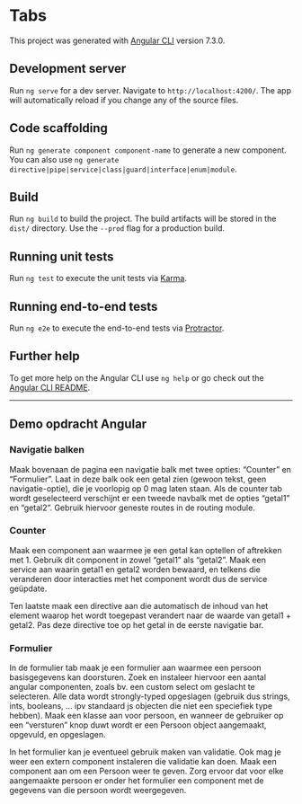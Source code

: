 # Tabs

This project was generated with [Angular CLI](https://github.com/angular/angular-cli) version 7.3.0.

## Development server

Run `ng serve` for a dev server. Navigate to `http://localhost:4200/`. The app will automatically reload if you change any of the source files.

## Code scaffolding

Run `ng generate component component-name` to generate a new component. You can also use `ng generate directive|pipe|service|class|guard|interface|enum|module`.

## Build

Run `ng build` to build the project. The build artifacts will be stored in the `dist/` directory. Use the `--prod` flag for a production build.

## Running unit tests

Run `ng test` to execute the unit tests via [Karma](https://karma-runner.github.io).

## Running end-to-end tests

Run `ng e2e` to execute the end-to-end tests via [Protractor](http://www.protractortest.org/).

## Further help

To get more help on the Angular CLI use `ng help` or go check out the [Angular CLI README](https://github.com/angular/angular-cli/blob/master/README.md).


---------------------------------------------------------------------------------------------------------------------------------------

## Demo opdracht Angular

### Navigatie balken
Maak bovenaan de pagina een navigatie balk met twee opties: “Counter” en “Formulier”. Laat in
deze balk ook een getal zien (gewoon tekst, geen navigatie-optie), die je voorlopig op 0 mag laten
staan. Als de counter tab wordt geselecteerd verschijnt er een tweede navbalk met de opties
“getal1” en “getal2”. Gebruik hiervoor geneste routes in de routing module.

### Counter
Maak een component aan waarmee je een getal kan optellen of aftrekken met 1. Gebruik dit
component in zowel “getal1” als “getal2”. Maak een service aan waarin getal1 en getal2 worden
bewaard, en telkens die veranderen door interacties met het component wordt dus de service
geüpdate.

Ten laatste maak een directive aan die automatisch de inhoud van het element waarop het wordt
toegepast verandert naar de waarde van getal1 + getal2. Pas deze directive toe op het getal in de
eerste navigatie bar.

### Formulier
In de formulier tab maak je een formulier aan waarmee een persoon basisgegevens kan doorsturen.
Zoek en instaleer hiervoor een aantal angular componenten, zoals bv. een custom select om geslacht
te selecteren. Alle data wordt strongly-typed opgeslagen (gebruik dus strings, ints, booleans, … ipv
standaard js objecten die niet een speciefiek type hebben). Maak een klasse aan voor persoon, en
wanneer de gebruiker op een “versturen” knop duwt wordt er een Persoon object aangemaakt,
opgevuld, en opgeslagen.

In het formulier kan je eventueel gebruik maken van validatie. Ook mag je weer een extern
component instaleren die validatie kan doen.
Maak een component aan om een Persoon weer te geven. Zorg ervoor dat voor elke aangemaakte
persoon er onder het formulier een component met de gegevens van die persoon wordt
weergegeven.
